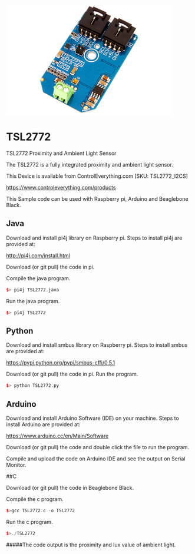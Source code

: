 [![TSL2772](TSL2772_I2CS.png)](https://www.controleverything.com/products)
# TSL2772
TSL2772 Proximity and Ambient Light Sensor

The TSL2772 is a fully integrated proximity and ambient light sensor.

This Device is available from ControlEverything.com [SKU: TSL2772_I2CS]

https://www.controleverything.com/products

This Sample code can be used with Raspberry pi, Arduino and Beaglebone Black.

## Java
Download and install pi4j library on Raspberry pi. Steps to install pi4j are provided at:

http://pi4j.com/install.html

Download (or git pull) the code in pi.

Compile the java program.
```cpp
$> pi4j TSL2772.java
```

Run the java program.
```cpp
$> pi4j TSL2772
```

## Python
Download and install smbus library on Raspberry pi. Steps to install smbus are provided at:

https://pypi.python.org/pypi/smbus-cffi/0.5.1

Download (or git pull) the code in pi. Run the program.

```cpp
$> python TSL2772.py
```

## Arduino
Download and install Arduino Software (IDE) on your machine. Steps to install Arduino are provided at:

https://www.arduino.cc/en/Main/Software

Download (or git pull) the code and double click the file to run the program.

Compile and upload the code on Arduino IDE and see the output on Serial Monitor.


##C

Download (or git pull) the code in Beaglebone Black.

Compile the c program.
```cpp
$>gcc TSL2772.c -o TSL2772
```
Run the c program.
```cpp
$>./TSL2772
```

#####The code output is the proximity and lux value of ambient light.
